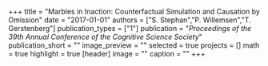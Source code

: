 +++
title = "Marbles in Inaction: Counterfactual Simulation and Causation by Omission"
date = "2017-01-01"
authors = ["S. Stephan","P. Willemsen","T. Gerstenberg"]
publication_types = ["1"]
publication = "_Proceedings of the 39th Annual Conference of the Cognitive Science Society_"
publication_short = ""
image_preview = ""
selected = true
projects = []
math = true
highlight = true
[header]
image = ""
caption = ""
+++

